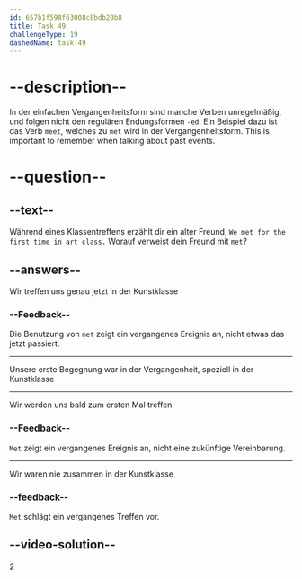 ```yaml
---
id: 657b1f598f63008c8bdb20b8
title: Task 49
challengeType: 19
dashedName: task-49
---
```


# --description--

In der einfachen Vergangenheitsform sind manche Verben unregelmäßig, und folgen nicht den regulären Endungsformen `-ed`. Ein Beispiel dazu ist das Verb `meet`, welches zu `met` wird in der Vergangenheitsform. This is important to remember when talking about past events.

# --question--

## --text--

Während eines Klassentreffens erzählt dir ein alter Freund, `We met for the first time in art class.` Worauf verweist dein Freund mit `met`?

## --answers--

Wir treffen uns genau jetzt in der Kunstklasse

### --Feedback--

Die Benutzung von `met` zeigt ein vergangenes Ereignis an, nicht etwas das jetzt passiert.

---

Unsere erste Begegnung war in der Vergangenheit, speziell in der Kunstklasse

---

Wir werden uns bald zum ersten Mal treffen

### --Feedback--

`Met` zeigt ein vergangenes Ereignis an, nicht eine zukünftige Vereinbarung.

---

Wir waren nie zusammen in der Kunstklasse

### --feedback--

`Met` schlägt ein vergangenes Treffen vor.

## --video-solution--

2
